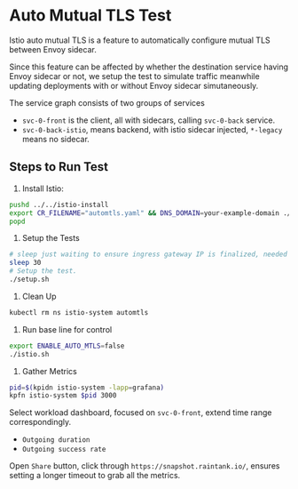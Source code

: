 # Auto Mutual TLS Test

Istio auto mutual TLS is a feature to automatically configure mutual TLS between Envoy sidecar.

Since this feature can be affected by whether the destination service having Envoy sidecar or not,
we setup the test to simulate traffic meanwhile updating deployments with or without Envoy
sidecar simutaneously.

The service graph consists of two groups of services

- `svc-0-front` is the client, all with sidecars, calling `svc-0-back` service.
- `svc-0-back-istio`, means backend, with istio sidecar injected, `*-legacy` means no sidecar.

## Steps to Run Test

1. Install Istio:

```bash
pushd ../../istio-install
export CR_FILENAME="automtls.yaml" && DNS_DOMAIN=your-example-domain ./setup_istio_release.sh 1.5.0
popd
```

1. Setup the Tests

```bash
# sleep just waiting to ensure ingress gateway IP is finalized, needed for fortio client.
sleep 30
# Setup the test.
./setup.sh
```

1. Clean Up

```bash
kubectl rm ns istio-system automtls
```

1. Run base line for control

```bash
export ENABLE_AUTO_MTLS=false
./istio.sh
```

1. Gather Metrics

```bash
pid=$(kpidn istio-system -lapp=grafana)
kpfn istio-system $pid 3000
```

Select workload dashboard, focused on `svc-0-front`, extend time range correspondingly.

- `Outgoing duration`
- `Outgoing success rate`

Open `Share` button, click through `https://snapshot.raintank.io/`, ensures setting a longer timeout
to grab all the metrics.
